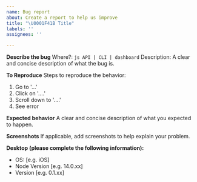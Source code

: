 ```yaml
---
name: Bug report
about: Create a report to help us improve
title: "\U0001F41B Title"
labels: ''
assignees: ''

---
```


**Describe the bug**
Where?: `js API | CLI | dashboard`
Description: A clear and concise description of what the bug is.

**To Reproduce**
Steps to reproduce the behavior:
1. Go to '...'
2. Click on '....'
3. Scroll down to '....'
4. See error

**Expected behavior**
A clear and concise description of what you expected to happen.

**Screenshots**
If applicable, add screenshots to help explain your problem.

**Desktop (please complete the following information):**
 - OS: [e.g. iOS]
 - Node Version [e.g. 14.0.xx]
 - Version [e.g. 0.1.xx]
